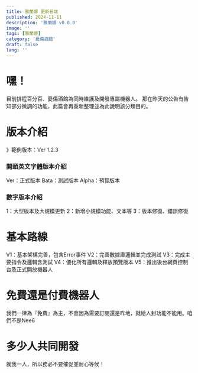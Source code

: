 ```yaml
---
title: 雅蘭娜 更新日誌
published: 2024-11-11
description: '雅蘭娜 v0.0.0'
image: ''
tags: [雅蘭娜]
category: '憂傷酒館'
draft: false 
lang: ''
---
```


# 嘿！
目前排程百分百、憂傷酒館為同時維護及開發專屬機器人。
那在昨天的公告有告知部分微調的功能，此篇會再重新整理並為此說明該分類目的。

# 版本介紹

》範例版本：Ver 1.2.3

### 開頭英文字體版本介紹
Ver：正式版本
Bata：測試版本
Alpha：預覽版本

### 數字版本介紹
1：大型版本及大規模更新
2：新增小規模功能、文本等
3：版本修復、錯誤修復

# 基本路線

V1：基本架構完善，包含Error事件
V2：完善數據庫邏輯並完成測試
V3：完成主要指令及邏輯含測試
V4：優化所有邏輯及釋放預覽版本
V5：推出後台網頁控制台及正式開放機器人

# 免費還是付費機器人

我們一律為『免費』為主，不會因為需要訂閱還是咋地，就給人封功能不能用。咱們不是Nee6

# 多少人共同開發

就我一人，所以務必不要催促並耐心等候！